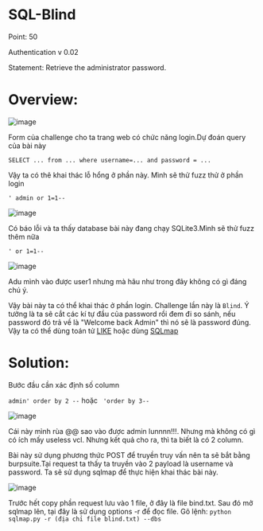 # SQL-Blind

Point: 50

Authentication v 0.02

Statement: Retrieve the administrator password.

# Overview:

![image](https://user-images.githubusercontent.com/115911041/234175477-7497d7e8-27d7-44b5-8711-6c8bcbdcc3cd.png)

Form của challenge cho ta trang web có chức năng login.Dự đoán query của bài này

`SELECT ... from ... where username=... and password = ...`

Vậy ta có thê khai thác lỗ hổng ở phần này. Mình sẽ thử fuzz thử ở phần login

`' admin or 1=1--`

![image](https://user-images.githubusercontent.com/115911041/234175844-4bd9a90b-f777-4b84-879f-65b3941f3cb3.png)

Có báo lỗi và ta thấy database bài này đang chạy SQLite3.Mình sẽ thử fuzz thêm nữa

`' or 1=1--`

![image](https://user-images.githubusercontent.com/115911041/234176024-6e5da0f2-79b1-47d9-a831-c735fd7d6983.png)

Adu mình vào được user1 nhưng mà hâu như trong đây không có gì đáng chú ý.

Vậy bài này ta có thể khai thác ở phần login. Challenge lần này là `Blind`. Ý tưởng là ta sẽ cắt các kí tự đầu của password rồi đem đi so sánh, nếu password đó trả về là "Welcome back Admin" thì nó sẽ là password đúng. Vậy ta có thể dùng toán tử [LIKE](https://laptrinhtudau.com/toan-tu-like-trong-sql/) hoặc dùng [SQLmap](https://github.com/sqlmapproject/sqlmap)

# Solution:

Bước đầu cần xác định số column

`admin' order by 2 --` hoặc ` 'order by 3--`

![image](https://user-images.githubusercontent.com/115911041/234177032-44fc97f6-2a26-417e-a452-8c9f3a922b7b.png)

Cái này mình rùa @@ sao vào được admin lunnnn!!!. Nhưng mà không có gì có ích mấy useless vcl. Nhưng kết quả cho ra, thì ta biết là có 2 column.

Bài này sử dụng phương thức POST để truyền truy vấn nên ta sẽ bắt bằng burpsuite.Tại request ta thấy ta truyền vào 2 payload là username và password. Ta sẽ sử dụng sqlmap để thực hiện khai thác bài này.

![image](https://user-images.githubusercontent.com/115911041/234178081-235ce51f-1136-41e7-83c6-e7e1a19e8361.png)

Trước hết copy phần request lưu vào 1 file, ở đây là file bind.txt. Sau đó mở sqlmap lên, tại đây là sử dụng options -r để đọc file. Gõ lệnh:
`python sqlmap.py -r (địa chỉ file blind.txt) --dbs`



